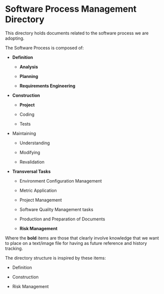 Software Process Management Directory
===

This directory holds documents related to the software process we are adopting.

The Software Process is composed of:

- **Definition**
	
	- **Analysis**

	- **Planning**

	- **Requirements Engineering**

- **Construction**

	- **Project**

	- Coding

	- Tests

- Maintaining

	- Understanding

	- Modifying

	- Revalidation

- **Transversal Tasks**

	- Environment Configuration Management
	
	- Metric Application

	- Project Management

	- Software Quality Management tasks

	- Production and Preparation of Documents

	- **Risk Management**

Where the **bold** items are those that clearly involve knowledge that we want to place on a text/image file for having as future reference and history tracking.

The directory structure is inspired by these items:

- Definition

- Construction

- Risk Management
